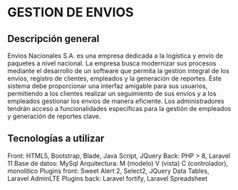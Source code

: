 # GESTION DE ENVIOS
## Descripción general
Envíos Nacionales S.A. es una empresa dedicada a la logística y envío de
paquetes a nivel nacional. La empresa busca modernizar sus procesos mediante
el desarrollo de un software que permita la gestión integral de los envíos, registro
de clientes, empleados y la generación de reportes. Este sistema debe
proporcionar una interfaz amigable para sus usuarios, permitiendo a los clientes
realizar un seguimiento de sus envíos y a los empleados gestionar los envíos de
manera eficiente. Los administradores tendrán acceso a funcionalidades
específicas para la gestión de empleados y generación de reportes clave.

## Tecnologías a utilizar
Front: HTML5, Bootstrap, Blade, Java Script, JQuery
Back: PHP > 8, Laravel 11
Base de datos: MySql
Arquitectura: M (modelo) V (vista) C (controlador), monolítico
Plugins front: Sweet Alert 2, Select2, JQuery Data Tables, Laravel AdminLTE
Plugins back: Laravel fortify, Laravel Spreadsheet


